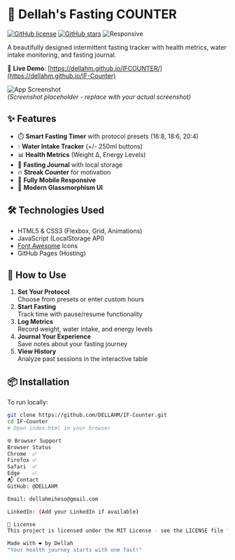 # 🌿 Dellah's Fasting COUNTER

[![GitHub license](https://img.shields.io/github/license/DELLAHM/IF-Counter?color=blue)](https://github.com/DELLAHM/IF-Counter/blob/main/LICENSE)
[![GitHub stars](https://img.shields.io/github/stars/DELLAHM/IF-Counter)](https://github.com/DELLAHM/IF-Counter/stargazers)
![Responsive](https://img.shields.io/badge/Responsive-Yes-green)

A beautifully designed intermittent fasting tracker with health metrics, water intake monitoring, and fasting journal.

🔗 **Live Demo**: [https://dellahm.github.io/IFCOUNTER/](https://dellahm.github.io/IF-Counter)

![App Screenshot](https://i.imgur.com/JqkX5bT.png)  
*(Screenshot placeholder - replace with your actual screenshot)*

## ✨ Features

- ⏱️ **Smart Fasting Timer** with protocol presets (16:8, 18:6, 20:4)
- 💧 **Water Intake Tracker** (+/- 250ml buttons)
- 📊 **Health Metrics** (Weight Δ, Energy Levels)
- 📔 **Fasting Journal** with local storage
- 🔥 **Streak Counter** for motivation
- 📱 **Fully Mobile Responsive**
- 🎨 **Modern Glassmorphism UI**

## 🛠️ Technologies Used

- HTML5 & CSS3 (Flexbox, Grid, Animations)
- JavaScript (LocalStorage API)
- [Font Awesome](https://fontawesome.com/) Icons
- GitHub Pages (Hosting)

## 🚀 How to Use

1. **Set Your Protocol**  
   Choose from presets or enter custom hours
2. **Start Fasting**  
   Track time with pause/resume functionality
3. **Log Metrics**  
   Record weight, water intake, and energy levels
4. **Journal Your Experience**  
   Save notes about your fasting journey
5. **View History**  
   Analyze past sessions in the interactive table

## 📦 Installation

To run locally:
```bash
git clone https://github.com/DELLAHM/IF-Counter.git
cd IF-Counter
# Open index.html in your browser

🌐 Browser Support
Browser	Status
Chrome	✅
Firefox	✅
Safari	✅
Edge	✅
📬 Contact
GitHub: @DELLAHM

Email: dellahmiheso@gmail.com

LinkedIn: (Add your LinkedIn if available)

📜 License
This project is licensed under the MIT License - see the LICENSE file for details.

Made with ❤️ by Dellah
"Your health journey starts with one fast!"



